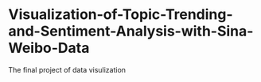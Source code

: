 # Visualization-of-Topic-Trending-and-Sentiment-Analysis-with-Sina-Weibo-Data
The final project of data visulization
